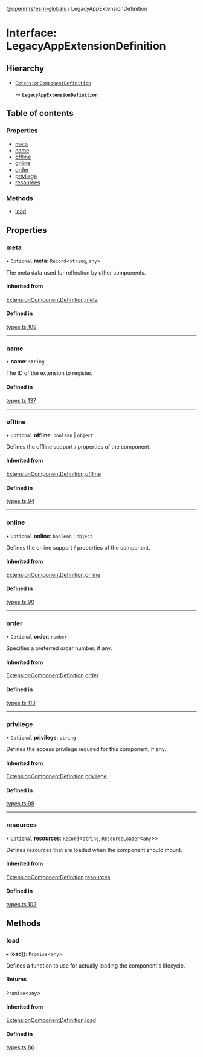 [@openmrs/esm-globals](../API.md) / LegacyAppExtensionDefinition

# Interface: LegacyAppExtensionDefinition

## Hierarchy

- [`ExtensionComponentDefinition`](ExtensionComponentDefinition.md)

  ↳ **`LegacyAppExtensionDefinition`**

## Table of contents

### Properties

- [meta](LegacyAppExtensionDefinition.md#meta)
- [name](LegacyAppExtensionDefinition.md#name)
- [offline](LegacyAppExtensionDefinition.md#offline)
- [online](LegacyAppExtensionDefinition.md#online)
- [order](LegacyAppExtensionDefinition.md#order)
- [privilege](LegacyAppExtensionDefinition.md#privilege)
- [resources](LegacyAppExtensionDefinition.md#resources)

### Methods

- [load](LegacyAppExtensionDefinition.md#load)

## Properties

### meta

• `Optional` **meta**: `Record`<`string`, `any`\>

The meta data used for reflection by other components.

#### Inherited from

[ExtensionComponentDefinition](ExtensionComponentDefinition.md).[meta](ExtensionComponentDefinition.md#meta)

#### Defined in

[types.ts:109](https://github.com/openmrs/openmrs-esm-core/blob/master/packages/framework/esm-globals/src/types.ts#L109)

___

### name

• **name**: `string`

The ID of the extension to register.

#### Defined in

[types.ts:137](https://github.com/openmrs/openmrs-esm-core/blob/master/packages/framework/esm-globals/src/types.ts#L137)

___

### offline

• `Optional` **offline**: `boolean` \| `object`

Defines the offline support / properties of the component.

#### Inherited from

[ExtensionComponentDefinition](ExtensionComponentDefinition.md).[offline](ExtensionComponentDefinition.md#offline)

#### Defined in

[types.ts:94](https://github.com/openmrs/openmrs-esm-core/blob/master/packages/framework/esm-globals/src/types.ts#L94)

___

### online

• `Optional` **online**: `boolean` \| `object`

Defines the online support / properties of the component.

#### Inherited from

[ExtensionComponentDefinition](ExtensionComponentDefinition.md).[online](ExtensionComponentDefinition.md#online)

#### Defined in

[types.ts:90](https://github.com/openmrs/openmrs-esm-core/blob/master/packages/framework/esm-globals/src/types.ts#L90)

___

### order

• `Optional` **order**: `number`

Specifies a preferred order number, if any.

#### Inherited from

[ExtensionComponentDefinition](ExtensionComponentDefinition.md).[order](ExtensionComponentDefinition.md#order)

#### Defined in

[types.ts:113](https://github.com/openmrs/openmrs-esm-core/blob/master/packages/framework/esm-globals/src/types.ts#L113)

___

### privilege

• `Optional` **privilege**: `string`

Defines the access privilege required for this component, if any.

#### Inherited from

[ExtensionComponentDefinition](ExtensionComponentDefinition.md).[privilege](ExtensionComponentDefinition.md#privilege)

#### Defined in

[types.ts:98](https://github.com/openmrs/openmrs-esm-core/blob/master/packages/framework/esm-globals/src/types.ts#L98)

___

### resources

• `Optional` **resources**: `Record`<`string`, [`ResourceLoader`](ResourceLoader.md)<`any`\>\>

Defines resources that are loaded when the component should mount.

#### Inherited from

[ExtensionComponentDefinition](ExtensionComponentDefinition.md).[resources](ExtensionComponentDefinition.md#resources)

#### Defined in

[types.ts:102](https://github.com/openmrs/openmrs-esm-core/blob/master/packages/framework/esm-globals/src/types.ts#L102)

## Methods

### load

▸ **load**(): `Promise`<`any`\>

Defines a function to use for actually loading the component's lifecycle.

#### Returns

`Promise`<`any`\>

#### Inherited from

[ExtensionComponentDefinition](ExtensionComponentDefinition.md).[load](ExtensionComponentDefinition.md#load)

#### Defined in

[types.ts:86](https://github.com/openmrs/openmrs-esm-core/blob/master/packages/framework/esm-globals/src/types.ts#L86)
